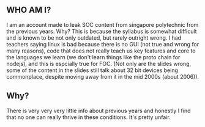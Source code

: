 ## WHO AM I?
I am an account made to leak SOC content from singapore polytechnic from the previous years. Why? This is because the syllabus is somewhat difficult and is known to be not only outdated, but rarely outright wrong. I had teachers saying linux is bad because there is no GUI (not true and wrong for many reasons), code that does not really teach us key features and core to the languages we learn (we don't learn things like the proto chain for nodejs), and this is espcially true for FOC. (Not only are the slides wrong, some of the content in the slides still talk about 32 bit devices being commonplace, despite moving away from it in the mid 2000s (about 2006)).

## Why?
There is very very very little info about previous years and honestly I find that no one can really thrive in these conditions. It's pretty unfair.

